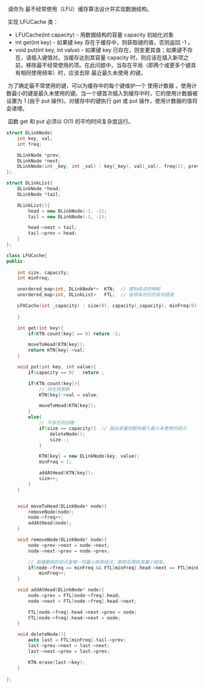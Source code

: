 ​	请你为 最不经常使用（LFU）缓存算法设计并实现数据结构。

​	实现 LFUCache 类：

* LFUCache(int capacity) - 用数据结构的容量 capacity 初始化对象
* int get(int key) - 如果键 key 存在于缓存中，则获取键的值，否则返回 -1 。
* void put(int key, int value) - 如果键 key 已存在，则变更其值；如果键不存在，请插入键值对。当缓存达到其容量 capacity 时，则应该在插入新项之前，移除最不经常使用的项。在此问题中，当存在平局（即两个或更多个键具有相同使用频率）时，应该去除 最近最久未使用 的键。



​	为了确定最不常使用的键，可以为缓存中的每个键维护一个 使用计数器 。使用计数最小的键是最久未使用的键。当一个键首次插入到缓存中时，它的使用计数器被设置为 1 (由于 put 操作)。对缓存中的键执行 get 或 put 操作，使用计数器的值将会递增。

​	函数 get 和 put 必须以 O(1) 的平均时间复杂度运行。



```c++
struct DLinkNode{
	int key, val;
	int freq;

	DLinkNode *prev;
	DLinkNode *next;
	DLinkNode(int _key, int _val) : key(_key), val(_val), freq(1), prev(nullptr), next(nullptr){}
};

struct DLinkList{
	DLinkNode *head;
	DLinkNode *tail;

	DLinkList(){
		head = new DLinkNode(-1, -1);
		tail = new DLinkNode(-1, -1);

		head->next = tail;
		tail->prev = head;
	} 
};

class LFUCache{
public:
	
	int size, capacity;
	int minFreq;

	unordered_map<int, DLinkNode*>	KTN;  // 键到结点的映射 
	unordered_map<int, DLinkList>	FTL;  // 各频率对应的双向链表

	LFUCache(int _capacity) : size(0), capacity(_capacity), minFreq(0){
		
	}

	int get(int key){
		if(KTN.count(key) == 0)	return -1;

		moveToHead(KTN[key]);
		return KTN[key]->val;
	}

	void put(int key, int value){
		if(capacity == 0)	return ;

		if(KTN.count(key)){
			// 存在则更新
			KTN[key]->val = value;

			moveToHead(KTN[key]);
		}
		else{
			// 不存在则创建
			if(size == capacity){  // 超出容量则删除最久最少未使用的结点
				deleteNode();
                size--;
			}

			KTN[key] = new DLinkNode(key, value);
			minFreq = 1;

			addAtHead(KTN[key]);
            size++;
		}
	}


	void moveToHead(DLinkNode* node){
		removeNode(node);
		node->freq++;
		addAtHead(node);
	}

	void removeNode(DLinkNode* node){
		node->prev->next = node->next;
		node->next->prev = node->prev;

		// 若被删除的结点是唯一的最小频率结点，删除后需拔高最小频率。
		if(node->freq == minFreq && FTL[minFreq].head->next == FTL[minFreq].tail)
			minFreq++;
	}

	void addAtHead(DLinkNode* node){
		node->prev = FTL[node->freq].head;
		node->next = FTL[node->freq].head->next;

		FTL[node->freq].head->next->prev = node;
		FTL[node->freq].head->next = node;
	}

	void deleteNode(){
		auto last = FTL[minFreq].tail->prev;
		last->prev->next = last->next;
		last->next->prev = last->prev;

		KTN.erase(last->key);
	}
	
};
```





